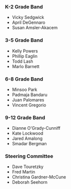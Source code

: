 ### K-2 Grade Band ###
* Vicky Sedgwick
* April DeGennaro
* Susan Amsler-Akacem

### 3-5 Grade Band ###
* Kelly Powers
* Phillip Eaglin
* Todd Lash
* Marlo Barnett

### 6-8 Grade Band ###
* Minsoo Park
* Padmaja Bandaru
* Juan Palomares
* Vincent Gregorio

### 9-12 Grade Band ###
* Dianne O'Grady-Cunniff
* Kate Lockwood
* Jared Amalong
* Smadar Bergman

### Steering Committee ###
* Dave Touretzky
* Fred Martin
* Christina Gardner-McCune
* Deborah Seehorn
